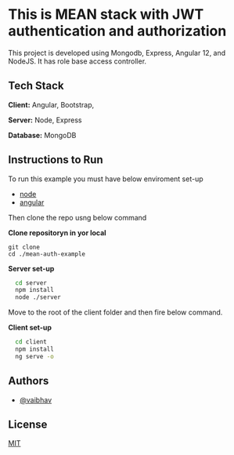 
# This is MEAN stack with JWT authentication and authorization 

This project is developed using Mongodb, Express, Angular 12, and NodeJS. It has role base access controller.


## Tech Stack

**Client:** Angular, Bootstrap,

**Server:** Node, Express

**Database:** MongoDB

  
## Instructions to Run

To run this example you must have below enviroment set-up
- [node](https://nodejs.org/en/)
- [angular](https://angular.io/guide/setup-local#install-the-angular-cli)



Then clone the repo usng below command

**Clone repositoryn in yor local**

```
git clone 
cd ./mean-auth-example
```

**Server set-up**
```bash
  cd server
  npm install
  node ./server
```

Move to the root of the client folder and then fire below command.

**Client set-up**
```bash
  cd client
  npm install
  ng serve -o
```
    
## Authors

- [@vaibhav](https://github.com/vaibhavpatel333)

  
## License

[MIT](https://choosealicense.com/licenses/mit/)

  
